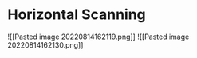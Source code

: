 # Horizontal Scanning
![[Pasted image 20220814162119.png]]
![[Pasted image 20220814162130.png]]

```cpp

```